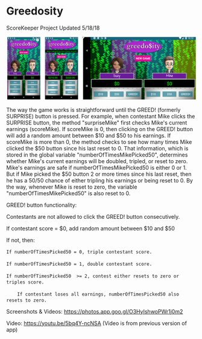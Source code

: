 # Greedosity
ScoreKeeper Project
Updated 5/18/18


![alt text](screenshots-greed2.png "App Screenshots")

The way the game works is straightforward until the GREED! (formerly SURPRISE) button is pressed. For example, when contestant Mike clicks the SURPRISE button, the method "surpriseMike" first checks Mike's current earnings (scoreMike). If scoreMike is 0, then clicking on the GREED! button will add a random amount between $10 and $50 to his earnings. If scoreMike is more than 0, the method checks to see how many times Mike clicked the $50 button since his last reset to 0. That information, which is stored in the global variable "numberOfTimesMikePicked50", determines whether Mike's current earnings will be doubled, tripled, or reset to zero. Mike's earnings are safe if numberOfTimesMikePicked50 is either 0 or 1. But if Mike picked the $50 button 2 or more times since his last reset, then he has a 50/50 chance of either tripling his earnings or being reset to 0. By the way, whenever Mike is reset to zero, the variable "numberOfTimesMikePicked50" is also reset to 0.

GREED! button functionality:

Contestants are not allowed to click the GREED! button consecutively.

If contestant score = $0, add random amount between $10 and $50

If not, then:

	If numberOfTimesPicked50 = 0, triple contestant score.
	
	If numberOfTimesPicked50 = 1, double contestant score.
	
	If numberOfTimesPicked50  >= 2, contest either resets to zero or triples score.
	
		If contestant loses all earnings, numberOfTimesPicked50 also resets to zero.
		

Screenshots & Videos: https://photos.app.goo.gl/O3HyIshwoPWr1j0m2

Video: https://youtu.be/5bq4Y-ncNSA (Video is from previous version of app)
